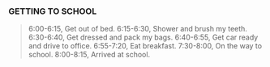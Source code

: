 ### GETTING TO SCHOOL

> 6:00-6:15, Get out of bed.
> 6:15-6:30, Shower and brush my teeth.
> 6:30-6:40, Get dressed and pack my bags.
> 6:40-6:55, Get car ready and drive to office.
> 6:55-7:20, Eat breakfast.
> 7:30-8:00, On the way to school.
> 8:00-8:15, Arrived at school.

